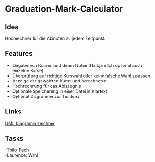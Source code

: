 # Graduation-Mark-Calculator

## Idea
Hochrechner für die Abinoten zu jedem Zeitpunkt.

## Features
 - Eingabe von Kursen und deren Noten (Halbjährlich optional auch einzelne Kurse)
 - Überprüfung auf richtige Kurswahl oder keine falsche Wahl zulassen
 - Anzeige der gewählten Kurse und berechneten
 - Hochrechnung für das Abizeugnis
 - Optionale Speicherung in einer Datei in Klartext
 - Optional Diagramme zur Tendenz

## Links

[UML Diagramm zeichner](https://app.diagrams.net/)

## Tasks
 -Thilo: Fach  
 -Laurence: Wahl
